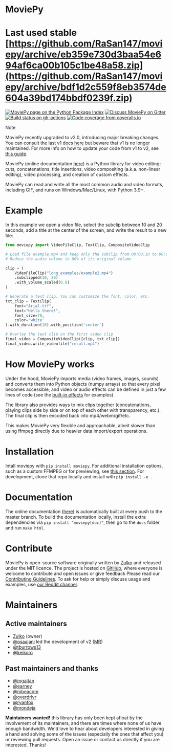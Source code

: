 # MoviePy

# Last used stable [https://github.com/RaSan147/moviepy/archive/eb359e730d3baa54e694af6ca00b105c1be48a58.zip](https://github.com/RaSan147/moviepy/archive/bdf1d2c559f8eb3574de604a39bd174bbdf0239f.zip)


[![MoviePy page on the Python Package Index](https://badge.fury.io/py/moviepy.svg)](https://pypi.org/project/moviepy/) [![Discuss MoviePy on Gitter](https://img.shields.io/gitter/room/movie-py/gitter?color=46BC99&logo=gitter)](Gitter_) [![Build status on gh-actions](https://img.shields.io/github/actions/workflow/status/Zulko/moviepy/test_suite.yml?logo=github)](https://github.com/Zulko/moviepy/actions/workflows/test_suite.yml) [![Code coverage from coveralls.io](https://img.shields.io/coveralls/github/Zulko/moviepy/master?logo=coveralls)](https://coveralls.io/github/Zulko/moviepy?branch=master)

> [!NOTE]
> MoviePy recently upgraded to v2.0, introducing major breaking changes. You can consult the last v1 docs [here](https://zulko.github.io/moviepy/v1.0.3/) but beware that v1 is no longer maintained. For more info on how to update your code from v1 to v2, see [this guide](https://zulko.github.io/moviepy/getting_started/updating_to_v2.html).

MoviePy (online documentation [here](https://zulko.github.io/moviepy/)) is a Python library for video editing: cuts, concatenations, title insertions, video compositing (a.k.a. non-linear editing), video processing, and creation of custom effects.

MoviePy can read and write all the most common audio and video formats, including GIF, and runs on Windows/Mac/Linux, with Python 3.9+.

# Example

In this example we open a video file, select the subclip between 10 and
20 seconds, add a title at the center of the screen, and write the
result to a new file:

``` python
from moviepy import VideoFileClip, TextClip, CompositeVideoClip

# Load file example.mp4 and keep only the subclip from 00:00:10 to 00:00:20
# Reduce the audio volume to 80% of its original volume

clip = (
    VideoFileClip("long_examples/example2.mp4")
    .subclipped(10, 20)
    .with_volume_scaled(0.8)
)

# Generate a text clip. You can customize the font, color, etc.
txt_clip = TextClip(
    font="Arial.ttf",
    text="Hello there!",
    font_size=70,
    color='white'
).with_duration(10).with_position('center')

# Overlay the text clip on the first video clip
final_video = CompositeVideoClip([clip, txt_clip])
final_video.write_videofile("result.mp4")
```

# How MoviePy works

Under the hood, MoviePy imports media (video frames, images, sounds) and converts them into Python objects (numpy arrays) so that every pixel becomes accessible, and video or audio effects can be defined in just a few lines of code (see the [built-in effects]() for examples).

The library also provides ways to mix clips together (concatenations, playing clips side by side or on top of each other with transparency, etc.). The final clip is then encoded back into mp4/webm/gif/etc.

This makes MoviePy very flexible and approachable, albeit slower than using ffmpeg directly due to heavier data import/export operations.  


# Installation

Intall moviepy with `pip install moviepy`. For additional installation options, such as a custom FFMPEG or for previewing, see [this section](https://zulko.github.io/moviepy/getting_started/install.html). For development, clone that repo locally and install with `pip install -e .`

# Documentation

The online documentation ([here](https://zulko.github.io/moviepy/)) is automatically built at every push to the master branch. To build the documentation locally, install the extra dependencies via `pip install "moviepy[doc]"`, then go to the `docs` folder and run `make html`.

# Contribute

MoviePy is open-source software originally written by
[Zulko](https://github.com/Zulko) and released under the MIT licence.
The project is hosted on [GitHub](https://github.com/Zulko/moviepy),
where everyone is welcome to contribute and open issues or give feedback Please read our [Contributing
Guidelines](https://github.com/Zulko/moviepy/blob/master/CONTRIBUTING.md).
To ask for help or simply discuss usage and examples, use [our Reddit channel](https://www.reddit.com/r/moviepy/).

# Maintainers

## Active maintainers
-   [Zulko](https://github.com/Zulko) (owner)
-   [@osaajani](https://github.com/OsaAjani) led the development of v2 ([MR](https://github.com/Zulko/moviepy/pull/2024))
-   [@tburrows13](https://github.com/tburrows13)
-   [@keikoro](https://github.com/keikoro)

## Past maintainers and thanks
-   [@mgaitan](https://github.com/mgaitan)
-   [@earney](https://github.com/earney)
-   [@mbeacom](https://github.com/mbeacom)
-   [@overdrivr](https://github.com/overdrivr)
-   [@ryanfox](https://github.com/ryanfox)
-   [@mondeja](https://github.com/mondeja)

**Maintainers wanted!** this library has only been kept afloat by the involvement of its maintainers, and there are times where none of us have enough bandwidth. We'd love to hear about developers interested in giving a hand and solving some of the issues (especially the ones that affect you) or reviewing pull requests. Open
an issue or contact us directly if you are interested. Thanks!

